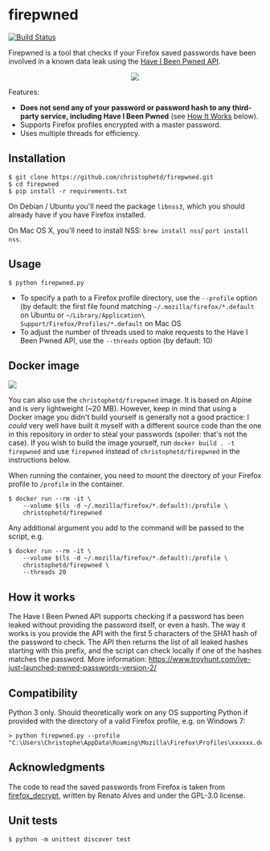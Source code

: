 # firepwned

[![Build Status](https://travis-ci.org/christophetd/firepwned.svg?branch=master)](https://travis-ci.org/christophetd/firepwned)

Firepwned is a tool that checks if your Firefox saved passwords have been involved in a known data leak using the [Have I Been Pwned API](https://haveibeenpwned.com/Passwords).

<p align="center">
  <img src="./screenshot.png" />
</p>

Features:
- **Does not send any of your password or password hash to any third-party service, including Have I Been Pwned** (see [How It Works](#how-it-works) below).
- Supports Firefox profiles encrypted with a master password.
- Uses multiple threads for efficiency.

## Installation

```
$ git clone https://github.com/christophetd/firepwned.git
$ cd firepwned
$ pip install -r requirements.txt
```

On Debian / Ubuntu you'll need the package `libnss3`, which you should already have if you have Firefox installed.

On Mac OS X, you'll need to install NSS: `brew install nss`/ `port install nss`.

## Usage

```
$ python firepwned.py
```

- To specify a path to a Firefox profile directory, use the `--profile` option (by default: the first file found matching `~/.mozilla/firefox/*.default` on Ubuntu or `~/Library/Application\ Support/Firefox/Profiles/*.default` on Mac OS
- To adjust the number of threads used to make requests to the Have I Been Pwned API, use the `--threads` option (by default: 10)

## Docker image

[![](https://images.microbadger.com/badges/image/christophetd/firepwned.svg)](https://microbadger.com/images/christophetd/firepwned)

You can also use the `christophetd/firepwned` image. It is based on Alpine and is very lightweight (~20 MB). However, keep in mind that using a Docker image you didn't build yourself is generally not a good practice: I *could* very well have built it myself with a different source code than the one in this repository in order to steal your passwords (spoiler: that's not the case). If you wish to build the image yourself, run `docker build . -t firepwned` and use `firepwned` instead of `christophetd/firepwned` in the instructions below.

When running the container, you need to mount the directory of your Firefox profile to `/profile` in the container.

```
$ docker run --rm -it \
    --volume $(ls -d ~/.mozilla/firefox/*.default):/profile \
    christophetd/firepwned
```

Any additional argument you add to the command will be passed to the script, e.g.

```
$ docker run --rm -it \
    --volume $(ls -d ~/.mozilla/firefox/*.default):/profile \
    christophetd/firepwned \
    --threads 20
```

## How it works

The Have I Been Pwned API supports checking if a password has been leaked without providing the password itself, or even a hash. The way it works is you provide the API with the first 5 characters of the SHA1 hash of the password to check. The API then returns the list of all leaked hashes starting with this prefix, and the script can check locally if one of the hashes matches the password. More information: https://www.troyhunt.com/ive-just-launched-pwned-passwords-version-2/

## Compatibility

Python 3 only. Should theoretically work on any OS supporting Python if provided with the directory of a valid Firefox profile, e.g. on Windows 7:

```
> python firepwned.py --profile "C:\Users\Christophe\AppData\Roaming\Mozilla\Firefox\Profiles\xxxxxx.default"
```

## Acknowledgments

The code to read the saved passwords from Firefox is taken from [firefox_decrypt](https://github.com/unode/firefox_decrypt), written by Renato Alves and under the GPL-3.0 license.

## Unit tests

```
$ python -m unittest discover test
```

